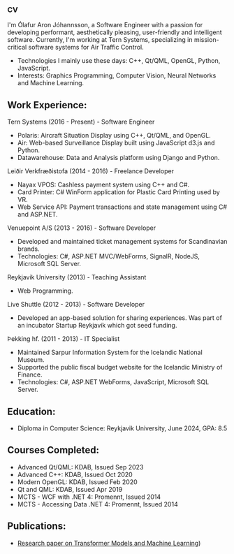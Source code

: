 ### CV

I'm Ólafur Aron Jóhannsson, a Software Engineer with a passion for developing performant, aesthetically pleasing, user-friendly and intelligent software. Currently, I'm working at Tern Systems, specializing in mission-critical software systems for Air Traffic Control.
- Technologies I mainly use these days: C++, Qt/QML, OpenGL, Python, JavaScript.
- Interests: Graphics Programming, Computer Vision, Neural Networks and Machine Learning.

## Work Experience:

Tern Systems (2016 - Present) - Software Engineer
- Polaris: Aircraft Situation Display using C++, Qt/QML, and OpenGL.
- Air: Web-based Surveillance Display built using JavaScript d3.js and Python.
- Datawarehouse: Data and Analysis platform using Django and Python.

Leiðir Verkfræðistofa (2014 - 2016) - Freelance Developer
- Nayax VPOS: Cashless payment system using C++ and C#.
- Card Printer: C# WinForm application for Plastic Card Printing used by VR.
- Web Service API: Payment transactions and state management using C# and ASP.NET.

Venuepoint A/S (2013 - 2016) - Software Developer
- Developed and maintained ticket management systems for Scandinavian brands.
- Technologies: C#, ASP.NET MVC/WebForms, SignalR, NodeJS, Microsoft SQL Server.

Reykjavik University (2013) - Teaching Assistant
- Web Programming.

Live Shuttle (2012 - 2013) - Software Developer
- Developed an app-based solution for sharing experiences. Was part of an incubator Startup Reykjavík which got seed funding.

Þekking hf. (2011 - 2013) - IT Specialist
- Maintained Sarpur Information System for the Icelandic National Museum.
- Supported the public fiscal budget website for the Icelandic Ministry of Finance.
- Technologies: C#, ASP.NET WebForms, JavaScript, Microsoft SQL Server.

## Education:
- Diploma in Computer Science: Reykjavik University, June 2024, GPA: 8.5

## Courses Completed:
- Advanced Qt/QML: KDAB, Issued Sep 2023
- Advanced C++: KDAB, Issued Oct 2020
- Modern OpenGL: KDAB, Issued Feb 2020
- Qt and QML: KDAB, Issued Apr 2019
- MCTS - WCF with .NET 4: Promennt, Issued 2014
- MCTS - Accessing Data .NET 4: Promennt, Issued 2014

## Publications:
- [Research paper on Transformer Models and Machine Learning](https://aclanthology.org/2024.sigul-1.11.pdf))
